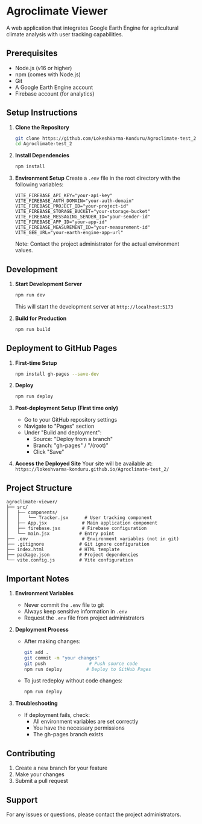 # Agroclimate Viewer

A web application that integrates Google Earth Engine for agricultural climate analysis with user tracking capabilities.

## Prerequisites

- Node.js (v16 or higher)
- npm (comes with Node.js)
- Git
- A Google Earth Engine account
- Firebase account (for analytics)

## Setup Instructions

1. **Clone the Repository**
   ```bash
   git clone https://github.com/LokeshVarma-Konduru/Agroclimate-test_2.git
   cd Agroclimate-test_2
   ```

2. **Install Dependencies**
   ```bash
   npm install
   ```

3. **Environment Setup**
   Create a `.env` file in the root directory with the following variables:
   ```env
   VITE_FIREBASE_API_KEY="your-api-key"
   VITE_FIREBASE_AUTH_DOMAIN="your-auth-domain"
   VITE_FIREBASE_PROJECT_ID="your-project-id"
   VITE_FIREBASE_STORAGE_BUCKET="your-storage-bucket"
   VITE_FIREBASE_MESSAGING_SENDER_ID="your-sender-id"
   VITE_FIREBASE_APP_ID="your-app-id"
   VITE_FIREBASE_MEASUREMENT_ID="your-measurement-id"
   VITE_GEE_URL="your-earth-engine-app-url"
   ```
   Note: Contact the project administrator for the actual environment values.

## Development

1. **Start Development Server**
   ```bash
   npm run dev
   ```
   This will start the development server at `http://localhost:5173`

2. **Build for Production**
   ```bash
   npm run build
   ```

## Deployment to GitHub Pages

1. **First-time Setup**
   ```bash
   npm install gh-pages --save-dev
   ```

2. **Deploy**
   ```bash
   npm run deploy
   ```

3. **Post-deployment Setup (First time only)**
   - Go to your GitHub repository settings
   - Navigate to "Pages" section
   - Under "Build and deployment":
     - Source: "Deploy from a branch"
     - Branch: "gh-pages" / "/(root)"
     - Click "Save"

4. **Access the Deployed Site**
   Your site will be available at: `https://lokeshvarma-konduru.github.io/Agroclimate-test_2/`

## Project Structure

```
agroclimate-viewer/
├── src/
│   ├── components/
│   │   └── Tracker.jsx      # User tracking component
│   ├── App.jsx             # Main application component
│   ├── firebase.jsx        # Firebase configuration
│   └── main.jsx           # Entry point
├── .env                    # Environment variables (not in git)
├── .gitignore             # Git ignore configuration
├── index.html             # HTML template
├── package.json           # Project dependencies
└── vite.config.js         # Vite configuration
```

## Important Notes

1. **Environment Variables**
   - Never commit the `.env` file to git
   - Always keep sensitive information in `.env`
   - Request the `.env` file from project administrators

2. **Deployment Process**
   - After making changes:
     ```bash
     git add .
     git commit -m "your changes"
     git push                # Push source code
     npm run deploy         # Deploy to GitHub Pages
     ```
   - To just redeploy without code changes:
     ```bash
     npm run deploy
     ```

3. **Troubleshooting**
   - If deployment fails, check:
     - All environment variables are set correctly
     - You have the necessary permissions
     - The gh-pages branch exists

## Contributing

1. Create a new branch for your feature
2. Make your changes
3. Submit a pull request

## Support

For any issues or questions, please contact the project administrators.
